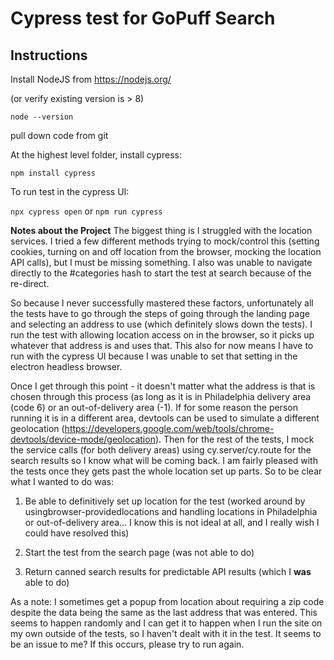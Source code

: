 # Cypress test for GoPuff Search

## Instructions

Install NodeJS from https://nodejs.org/ 

(or verify existing version is > 8)

`node --version`

pull down code from git

At the highest level folder, install cypress:

`npm install cypress`

To run test in the cypress UI:

`npx cypress open` or `npm run cypress`

**Notes about the Project**
The biggest thing is I struggled with the location services. I tried a few different methods trying to mock/control this (setting cookies, turning on and off location from the browser, mocking the location API calls), but I must be missing something. I also was unable to navigate directly to the #categories hash to start the test at search because of the re-direct.

So because I never successfully mastered these factors, unfortunately all the tests have to go through the steps of going through the landing page and selecting an address to use (which definitely slows down the tests). I run the test with allowing location access on in the browser, so it picks up whatever that address is and uses that. This also for now means I have to run with the cypress UI because I was unable to set that setting in the electron headless browser.

Once I get through this point - it doesn't matter what the address is that is chosen through this process (as long as it is in Philadelphia delivery area (code 6) or an out-of-delivery area (-1). If for some reason the person running it is in a different area, devtools can be used to simulate a different geolocation (https://developers.google.com/web/tools/chrome-devtools/device-mode/geolocation).
Then for the rest of the tests, I mock the service calls (for both delivery areas) using cy.server/cy.route for the search results so I know what will be coming back. I am fairly pleased with the tests once they gets past the whole location set up parts.
So to be clear what I wanted to do was:

1) Be able to definitively set up location for the test (worked around by usingbrowser-providedlocations and handling locations in Philadelphia or out-of-delivery area... I know this is not ideal at all, and I really wish I could have resolved this)

2) Start the test from the search page (was not able to do)

3) Return canned search results for predictable API results (which I **was** able to do)

As a note: I sometimes get a popup from location about requiring a zip code despite the data being the same as the last address that was entered. This seems to happen randomly and I can get it to happen when I run the site on my own outside of the tests, so I haven't dealt with it in the test. It seems to be an issue to me? If this occurs, please try to run again.


